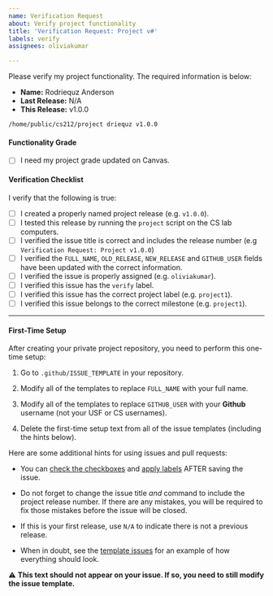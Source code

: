```yaml
---
name: Verification Request
about: Verify project functionality
title: 'Verification Request: Project v#'
labels: verify
assignees: oliviakumar

---
```


Please verify my project functionality. The required information is below:

  - **Name:** Rodriequz Anderson
  - **Last Release:** N/A
  - **This Release:** v1.0.0

```
/home/public/cs212/project driequz v1.0.0
```

#### Functionality Grade

  - [ ] I need my project grade updated on Canvas.

#### Verification Checklist

I verify that the following is true:

  - [ ] I created a properly named project release (e.g. `v1.0.0`).
  - [ ] I tested this release by running the `project` script on the CS lab computers.
  - [ ] I verified the issue title is correct and includes the release number (e.g `Verification Request: Project v1.0.0`)
  - [ ] I verified the `FULL_NAME`, `OLD_RELEASE`, `NEW_RELEASE` and `GITHUB_USER` fields have been updated with the correct information.
  - [ ] I verified the issue is properly assigned (e.g. `oliviakumar`).
  - [ ] I verified this issue has the `verify` label.
  - [ ] I verified this issue has the correct project label (e.g. `project1`).
  - [ ] I verified this issue belongs to the correct milestone (e.g. `project1`).

----

#### First-Time Setup

After creating your private project repository, you need to perform this one-time setup:

  1. Go to `.github/ISSUE_TEMPLATE` in your repository.

  2. Modify all of the templates to replace `FULL_NAME` with your full name.

  3. Modify all of the templates to replace `GITHUB_USER` with your **Github** username (not your USF or CS usernames).

  4. Delete the first-time setup text from all of the issue templates (including the hints below).

Here are some additional hints for using issues and pull requests:

  - You can [check the checkboxes](https://help.github.com/articles/about-task-lists/) and [apply labels](https://help.github.com/en/articles/applying-labels-to-issues-and-pull-requests) AFTER saving the issue.

  - Do not forget to change the issue title *and* command to include the project release number. If there are any mistakes, you will be required to fix those mistakes before the issue will be closed.

  - If this is your first release, use `N/A` to indicate there is not a previous release.

  - When in doubt, see the [template issues](https://github.com/usf-cs212-fall2019/template-project/issues?utf8=%E2%9C%93&q=is%3Aissue) for an example of how everything should look.

:warning: **This text should not appear on your issue. If so, you need to still modify the issue template.**
